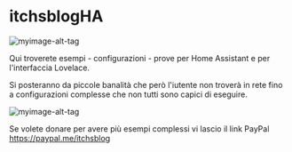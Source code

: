 # itchsblogHA

![myimage-alt-tag](https://i1.wp.com/www.itchsblog.it/wp-content/uploads/2019/07/cropped-Logo_Blog.png?w=1541&ssl=1)

Qui troverete esempi - configurazioni - prove per Home Assistant e per l'interfaccia Lovelace.

Si posteranno da piccole banalità che però l'iutente non troverà in rete fino a configurazioni complesse che non tutti sono capici di eseguire.

![myimage-alt-tag](https://www.home-assistant.io/images/home-assistant-logo.svg)

Se volete donare per avere più esempi complessi vi lascio il link PayPal https://paypal.me/itchsblog
